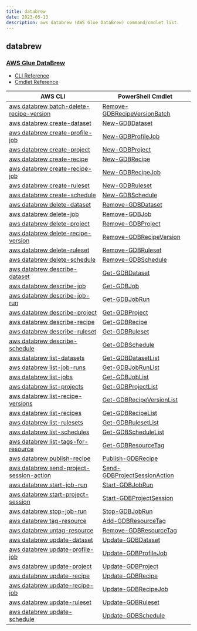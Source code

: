 ```yaml
---
title: databrew
date: 2023-05-13
description: aws databrew (AWS Glue DataBrew) command/cmdlet list.
---
```


## databrew

### [AWS Glue DataBrew](https://aws.amazon.com/glue/features/databrew/)

* [CLI Reference](https://docs.aws.amazon.com/cli/latest/reference/databrew/index.html)
* [Cmdlet Reference](https://docs.aws.amazon.com/powershell/latest/reference/items/GlueDataBrew_cmdlets.html)

|AWS CLI|PowerShell Cmdlet|
|----|----|
|[aws databrew batch-delete-recipe-version](https://docs.aws.amazon.com/cli/latest/reference/databrew/batch-delete-recipe-version.html)|[Remove-GDBRecipeVersionBatch](https://docs.aws.amazon.com/powershell/latest/reference/items/Remove-GDBRecipeVersionBatch.html)|
|[aws databrew create-dataset](https://docs.aws.amazon.com/cli/latest/reference/databrew/create-dataset.html)|[New-GDBDataset](https://docs.aws.amazon.com/powershell/latest/reference/items/New-GDBDataset.html)|
|[aws databrew create-profile-job](https://docs.aws.amazon.com/cli/latest/reference/databrew/create-profile-job.html)|[New-GDBProfileJob](https://docs.aws.amazon.com/powershell/latest/reference/items/New-GDBProfileJob.html)|
|[aws databrew create-project](https://docs.aws.amazon.com/cli/latest/reference/databrew/create-project.html)|[New-GDBProject](https://docs.aws.amazon.com/powershell/latest/reference/items/New-GDBProject.html)|
|[aws databrew create-recipe](https://docs.aws.amazon.com/cli/latest/reference/databrew/create-recipe.html)|[New-GDBRecipe](https://docs.aws.amazon.com/powershell/latest/reference/items/New-GDBRecipe.html)|
|[aws databrew create-recipe-job](https://docs.aws.amazon.com/cli/latest/reference/databrew/create-recipe-job.html)|[New-GDBRecipeJob](https://docs.aws.amazon.com/powershell/latest/reference/items/New-GDBRecipeJob.html)|
|[aws databrew create-ruleset](https://docs.aws.amazon.com/cli/latest/reference/databrew/create-ruleset.html)|[New-GDBRuleset](https://docs.aws.amazon.com/powershell/latest/reference/items/New-GDBRuleset.html)|
|[aws databrew create-schedule](https://docs.aws.amazon.com/cli/latest/reference/databrew/create-schedule.html)|[New-GDBSchedule](https://docs.aws.amazon.com/powershell/latest/reference/items/New-GDBSchedule.html)|
|[aws databrew delete-dataset](https://docs.aws.amazon.com/cli/latest/reference/databrew/delete-dataset.html)|[Remove-GDBDataset](https://docs.aws.amazon.com/powershell/latest/reference/items/Remove-GDBDataset.html)|
|[aws databrew delete-job](https://docs.aws.amazon.com/cli/latest/reference/databrew/delete-job.html)|[Remove-GDBJob](https://docs.aws.amazon.com/powershell/latest/reference/items/Remove-GDBJob.html)|
|[aws databrew delete-project](https://docs.aws.amazon.com/cli/latest/reference/databrew/delete-project.html)|[Remove-GDBProject](https://docs.aws.amazon.com/powershell/latest/reference/items/Remove-GDBProject.html)|
|[aws databrew delete-recipe-version](https://docs.aws.amazon.com/cli/latest/reference/databrew/delete-recipe-version.html)|[Remove-GDBRecipeVersion](https://docs.aws.amazon.com/powershell/latest/reference/items/Remove-GDBRecipeVersion.html)|
|[aws databrew delete-ruleset](https://docs.aws.amazon.com/cli/latest/reference/databrew/delete-ruleset.html)|[Remove-GDBRuleset](https://docs.aws.amazon.com/powershell/latest/reference/items/Remove-GDBRuleset.html)|
|[aws databrew delete-schedule](https://docs.aws.amazon.com/cli/latest/reference/databrew/delete-schedule.html)|[Remove-GDBSchedule](https://docs.aws.amazon.com/powershell/latest/reference/items/Remove-GDBSchedule.html)|
|[aws databrew describe-dataset](https://docs.aws.amazon.com/cli/latest/reference/databrew/describe-dataset.html)|[Get-GDBDataset](https://docs.aws.amazon.com/powershell/latest/reference/items/Get-GDBDataset.html)|
|[aws databrew describe-job](https://docs.aws.amazon.com/cli/latest/reference/databrew/describe-job.html)|[Get-GDBJob](https://docs.aws.amazon.com/powershell/latest/reference/items/Get-GDBJob.html)|
|[aws databrew describe-job-run](https://docs.aws.amazon.com/cli/latest/reference/databrew/describe-job-run.html)|[Get-GDBJobRun](https://docs.aws.amazon.com/powershell/latest/reference/items/Get-GDBJobRun.html)|
|[aws databrew describe-project](https://docs.aws.amazon.com/cli/latest/reference/databrew/describe-project.html)|[Get-GDBProject](https://docs.aws.amazon.com/powershell/latest/reference/items/Get-GDBProject.html)|
|[aws databrew describe-recipe](https://docs.aws.amazon.com/cli/latest/reference/databrew/describe-recipe.html)|[Get-GDBRecipe](https://docs.aws.amazon.com/powershell/latest/reference/items/Get-GDBRecipe.html)|
|[aws databrew describe-ruleset](https://docs.aws.amazon.com/cli/latest/reference/databrew/describe-ruleset.html)|[Get-GDBRuleset](https://docs.aws.amazon.com/powershell/latest/reference/items/Get-GDBRuleset.html)|
|[aws databrew describe-schedule](https://docs.aws.amazon.com/cli/latest/reference/databrew/describe-schedule.html)|[Get-GDBSchedule](https://docs.aws.amazon.com/powershell/latest/reference/items/Get-GDBSchedule.html)|
|[aws databrew list-datasets](https://docs.aws.amazon.com/cli/latest/reference/databrew/list-datasets.html)|[Get-GDBDatasetList](https://docs.aws.amazon.com/powershell/latest/reference/items/Get-GDBDatasetList.html)|
|[aws databrew list-job-runs](https://docs.aws.amazon.com/cli/latest/reference/databrew/list-job-runs.html)|[Get-GDBJobRunList](https://docs.aws.amazon.com/powershell/latest/reference/items/Get-GDBJobRunList.html)|
|[aws databrew list-jobs](https://docs.aws.amazon.com/cli/latest/reference/databrew/list-jobs.html)|[Get-GDBJobList](https://docs.aws.amazon.com/powershell/latest/reference/items/Get-GDBJobList.html)|
|[aws databrew list-projects](https://docs.aws.amazon.com/cli/latest/reference/databrew/list-projects.html)|[Get-GDBProjectList](https://docs.aws.amazon.com/powershell/latest/reference/items/Get-GDBProjectList.html)|
|[aws databrew list-recipe-versions](https://docs.aws.amazon.com/cli/latest/reference/databrew/list-recipe-versions.html)|[Get-GDBRecipeVersionList](https://docs.aws.amazon.com/powershell/latest/reference/items/Get-GDBRecipeVersionList.html)|
|[aws databrew list-recipes](https://docs.aws.amazon.com/cli/latest/reference/databrew/list-recipes.html)|[Get-GDBRecipeList](https://docs.aws.amazon.com/powershell/latest/reference/items/Get-GDBRecipeList.html)|
|[aws databrew list-rulesets](https://docs.aws.amazon.com/cli/latest/reference/databrew/list-rulesets.html)|[Get-GDBRulesetList](https://docs.aws.amazon.com/powershell/latest/reference/items/Get-GDBRulesetList.html)|
|[aws databrew list-schedules](https://docs.aws.amazon.com/cli/latest/reference/databrew/list-schedules.html)|[Get-GDBScheduleList](https://docs.aws.amazon.com/powershell/latest/reference/items/Get-GDBScheduleList.html)|
|[aws databrew list-tags-for-resource](https://docs.aws.amazon.com/cli/latest/reference/databrew/list-tags-for-resource.html)|[Get-GDBResourceTag](https://docs.aws.amazon.com/powershell/latest/reference/items/Get-GDBResourceTag.html)|
|[aws databrew publish-recipe](https://docs.aws.amazon.com/cli/latest/reference/databrew/publish-recipe.html)|[Publish-GDBRecipe](https://docs.aws.amazon.com/powershell/latest/reference/items/Publish-GDBRecipe.html)|
|[aws databrew send-project-session-action](https://docs.aws.amazon.com/cli/latest/reference/databrew/send-project-session-action.html)|[Send-GDBProjectSessionAction](https://docs.aws.amazon.com/powershell/latest/reference/items/Send-GDBProjectSessionAction.html)|
|[aws databrew start-job-run](https://docs.aws.amazon.com/cli/latest/reference/databrew/start-job-run.html)|[Start-GDBJobRun](https://docs.aws.amazon.com/powershell/latest/reference/items/Start-GDBJobRun.html)|
|[aws databrew start-project-session](https://docs.aws.amazon.com/cli/latest/reference/databrew/start-project-session.html)|[Start-GDBProjectSession](https://docs.aws.amazon.com/powershell/latest/reference/items/Start-GDBProjectSession.html)|
|[aws databrew stop-job-run](https://docs.aws.amazon.com/cli/latest/reference/databrew/stop-job-run.html)|[Stop-GDBJobRun](https://docs.aws.amazon.com/powershell/latest/reference/items/Stop-GDBJobRun.html)|
|[aws databrew tag-resource](https://docs.aws.amazon.com/cli/latest/reference/databrew/tag-resource.html)|[Add-GDBResourceTag](https://docs.aws.amazon.com/powershell/latest/reference/items/Add-GDBResourceTag.html)|
|[aws databrew untag-resource](https://docs.aws.amazon.com/cli/latest/reference/databrew/untag-resource.html)|[Remove-GDBResourceTag](https://docs.aws.amazon.com/powershell/latest/reference/items/Remove-GDBResourceTag.html)|
|[aws databrew update-dataset](https://docs.aws.amazon.com/cli/latest/reference/databrew/update-dataset.html)|[Update-GDBDataset](https://docs.aws.amazon.com/powershell/latest/reference/items/Update-GDBDataset.html)|
|[aws databrew update-profile-job](https://docs.aws.amazon.com/cli/latest/reference/databrew/update-profile-job.html)|[Update-GDBProfileJob](https://docs.aws.amazon.com/powershell/latest/reference/items/Update-GDBProfileJob.html)|
|[aws databrew update-project](https://docs.aws.amazon.com/cli/latest/reference/databrew/update-project.html)|[Update-GDBProject](https://docs.aws.amazon.com/powershell/latest/reference/items/Update-GDBProject.html)|
|[aws databrew update-recipe](https://docs.aws.amazon.com/cli/latest/reference/databrew/update-recipe.html)|[Update-GDBRecipe](https://docs.aws.amazon.com/powershell/latest/reference/items/Update-GDBRecipe.html)|
|[aws databrew update-recipe-job](https://docs.aws.amazon.com/cli/latest/reference/databrew/update-recipe-job.html)|[Update-GDBRecipeJob](https://docs.aws.amazon.com/powershell/latest/reference/items/Update-GDBRecipeJob.html)|
|[aws databrew update-ruleset](https://docs.aws.amazon.com/cli/latest/reference/databrew/update-ruleset.html)|[Update-GDBRuleset](https://docs.aws.amazon.com/powershell/latest/reference/items/Update-GDBRuleset.html)|
|[aws databrew update-schedule](https://docs.aws.amazon.com/cli/latest/reference/databrew/update-schedule.html)|[Update-GDBSchedule](https://docs.aws.amazon.com/powershell/latest/reference/items/Update-GDBSchedule.html)|

